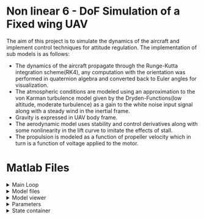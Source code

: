 # Non linear 6 - DoF Simulation of a Fixed wing UAV

The aim of this project is to simulate the dynamics of the aircraft and implement control techniques for attitude regulation. The implementation of sub models is as follows:
- The dynamics of the aircraft propagate through the Runge-Kutta integration scheme(RK4), any computation with the orientation was performed in quaternion algebra and converted back to Euler angles for visualization.
- The atmospheric conditions are modeled using an approximation to the von Karman turbulence model given by the Dryden-Functions(low altitude, moderate turbulence) as a gain to the white noise input signal along with a steady wind in the inertial frame.
- Gravity is expressed in UAV body frame.
- The aerodynamic model uses stability and control derivatives along with some nonlinearity in the lift curve to imitate the effects of stall. 
- The propulsion is modeled as a function of propeller velocity which in turn is a function of voltage applied to the motor.

# Matlab Files
<details>
<summary>Main Loop</summary>

- mavsim.m
</details>
<details>
<summary>Model files</summary>
	
- mav_dynamics.m

- wind_simulation.m

- dryden.m
</details>

<details>
<summary>Model viewer</summary>

- data_viewer.m

- spacecraft_viewer.m
</details>

<details>
<summary>Parameters</summary>

- aerosonde.m

- simulation_parameters.m
</details>

<details>
<summary>State container</summary>

- msg_state.m
</details>
